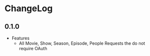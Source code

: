 # ChangeLog

## 0.1.0
- Features
    - All Movie, Show, Season, Episode, People Requests the do not require OAuth
